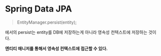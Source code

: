 # Spring Data JPA

> EntityManager.persist(entity);
> 

에서의 persist는 entity를 DB에 저장하는게 아니라 영속성 컨텍스트에 저장하는 것이다.

**엔티티 매니저를 통해서 영속성 컨텍스트에 접근할 수 있다.**
